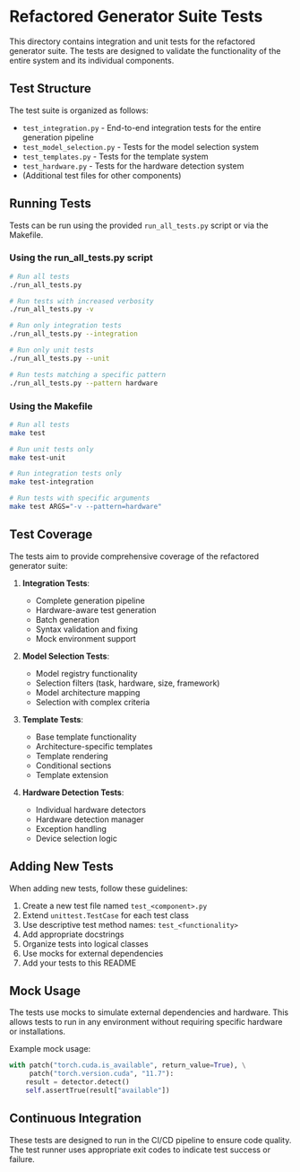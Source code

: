 # Refactored Generator Suite Tests

This directory contains integration and unit tests for the refactored generator suite. The tests are designed to validate the functionality of the entire system and its individual components.

## Test Structure

The test suite is organized as follows:

- `test_integration.py` - End-to-end integration tests for the entire generation pipeline
- `test_model_selection.py` - Tests for the model selection system
- `test_templates.py` - Tests for the template system
- `test_hardware.py` - Tests for the hardware detection system
- (Additional test files for other components)

## Running Tests

Tests can be run using the provided `run_all_tests.py` script or via the Makefile.

### Using the run_all_tests.py script

```bash
# Run all tests
./run_all_tests.py

# Run tests with increased verbosity
./run_all_tests.py -v

# Run only integration tests
./run_all_tests.py --integration

# Run only unit tests
./run_all_tests.py --unit

# Run tests matching a specific pattern
./run_all_tests.py --pattern hardware
```

### Using the Makefile

```bash
# Run all tests
make test

# Run unit tests only
make test-unit

# Run integration tests only
make test-integration

# Run tests with specific arguments
make test ARGS="-v --pattern=hardware"
```

## Test Coverage

The tests aim to provide comprehensive coverage of the refactored generator suite:

1. **Integration Tests**:
   - Complete generation pipeline
   - Hardware-aware test generation
   - Batch generation
   - Syntax validation and fixing
   - Mock environment support

2. **Model Selection Tests**:
   - Model registry functionality
   - Selection filters (task, hardware, size, framework)
   - Model architecture mapping
   - Selection with complex criteria

3. **Template Tests**:
   - Base template functionality
   - Architecture-specific templates
   - Template rendering
   - Conditional sections
   - Template extension

4. **Hardware Detection Tests**:
   - Individual hardware detectors
   - Hardware detection manager
   - Exception handling
   - Device selection logic

## Adding New Tests

When adding new tests, follow these guidelines:

1. Create a new test file named `test_<component>.py`
2. Extend `unittest.TestCase` for each test class
3. Use descriptive test method names: `test_<functionality>`
4. Add appropriate docstrings
5. Organize tests into logical classes
6. Use mocks for external dependencies
7. Add your tests to this README

## Mock Usage

The tests use mocks to simulate external dependencies and hardware. This allows tests to run in any environment without requiring specific hardware or installations.

Example mock usage:

```python
with patch("torch.cuda.is_available", return_value=True), \
     patch("torch.version.cuda", "11.7"):
    result = detector.detect()
    self.assertTrue(result["available"])
```

## Continuous Integration

These tests are designed to run in the CI/CD pipeline to ensure code quality. The test runner uses appropriate exit codes to indicate test success or failure.